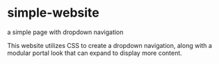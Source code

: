 # simple-website
a simple page with dropdown navigation

This website utilizes CSS to create a dropdown navigation, along with a modular portal look that can expand to display more content.
